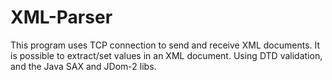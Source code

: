 # XML-Parser
This program uses TCP connection to send and receive XML documents.
It is possible to extract/set values in an XML document.
Using DTD validation, and the Java SAX and JDom-2 libs.
